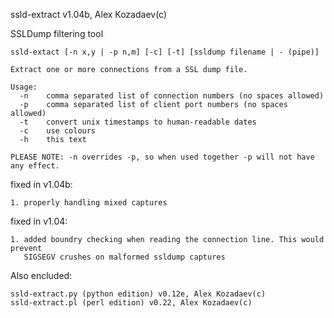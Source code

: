 ssld-extract v1.04b, Alex Kozadaev(c)

SSLDump filtering tool

    ssld-extact [-n x,y | -p n,m] [-c] [-t] [ssldump filename | - (pipe)]             

    Extract one or more connections from a SSL dump file.

    Usage:
      -n    comma separated list of connection numbers (no spaces allowed)
      -p    comma separated list of client port numbers (no spaces allowed)
      -t    convert unix timestamps to human-readable dates
      -c    use colours
      -h    this text

    PLEASE NOTE: -n overrides -p, so when used together -p will not have any effect.

fixed in v1.04b:

    1. properly handling mixed captures 

fixed in v1.04:

    1. added boundry checking when reading the connection line. This would prevent 
       SIGSEGV crushes on malformed ssldump captures


Also encluded:

    ssld-extract.py (python edition) v0.12e, Alex Kozadaev(c)
    ssld-extract.pl (perl edition) v0.22, Alex Kozadaev(c)


